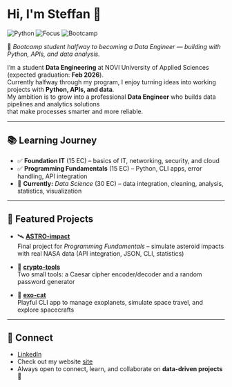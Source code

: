# Hi, I'm Steffan 👋

![Python](https://img.shields.io/badge/Python-3.10%2B-blue)
![Focus](https://img.shields.io/badge/Focus-Data%20Engineering-informational)
![Bootcamp](https://img.shields.io/badge/NOVI-Data%20Engineer%20Bootcamp-success)

🎯 *Bootcamp student halfway to becoming a Data Engineer — building with Python, APIs, and data analysis.*  

I’m a student **Data Engineering** at NOVI University of Applied Sciences (expected graduation: **Feb 2026**).  
Currently halfway through my program, I enjoy turning ideas into working projects with **Python, APIs, and data**.  
My ambition is to grow into a professional **Data Engineer** who builds data pipelines and analytics solutions  
that make processes smarter and more reliable.  

---

## 📚 Learning Journey

- ✅ **Foundation IT** (15 EC) – basics of IT, networking, security, and cloud  
- ✅ **Programming Fundamentals** (15 EC) – Python, CLI apps, error handling, API integration  
- 🔄 **Currently:** *Data Science* (30 EC) – data integration, cleaning, analysis, statistics, visualization  

---

## 🚀 Featured Projects

- 🛰️ **[ASTRO-impact](https://github.com/Steffan1988/astro-impact)**  
  Final project for *Programming Fundamentals* – simulate asteroid impacts with real NASA data (API integration, JSON, CLI, statistics)  

- 🔐 **[crypto-tools](https://github.com/Steffan1988/crypto-tools)**  
  Two small tools: a Caesar cipher encoder/decoder and a random password generator  

- 🌌 **[exo-cat](https://github.com/Steffan1988/exo-cat)**  
  Playful CLI app to manage exoplanets, simulate space travel, and explore spacecrafts  

---

## 🤝 Connect

- [LinkedIn](https://www.linkedin.com/in/steffan-boer-0a1b5468/)
- Check out my website [site](https://steffanboer.carrd.co/)   
- Always open to connect, learn, and collaborate on **data-driven projects** 🚀
